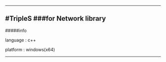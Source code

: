 ------------------
#TripleS
###for Network library
------------------
#####info

language : c++

platform : windows(x64)



------------------
